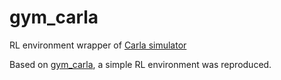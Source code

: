 # gym_carla

RL environment wrapper of [Carla simulator](https://github.com/carla-simulator/carla/releases/tag/0.9.6)

Based on [gym_carla](https://github.com/cjy1992/gym-carla), a simple RL environment was reproduced.
